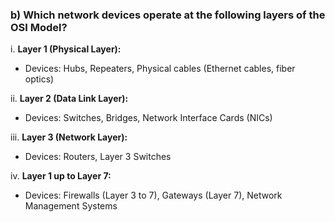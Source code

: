 
### b) Which network devices operate at the following layers of the OSI Model?

i. **Layer 1 (Physical Layer):**
   - Devices: Hubs, Repeaters, Physical cables (Ethernet cables, fiber optics)

ii. **Layer 2 (Data Link Layer):**
   - Devices: Switches, Bridges, Network Interface Cards (NICs)

iii. **Layer 3 (Network Layer):**
   - Devices: Routers, Layer 3 Switches

iv. **Layer 1 up to Layer 7:**
   - Devices: Firewalls (Layer 3 to 7), Gateways (Layer 7), Network Management Systems